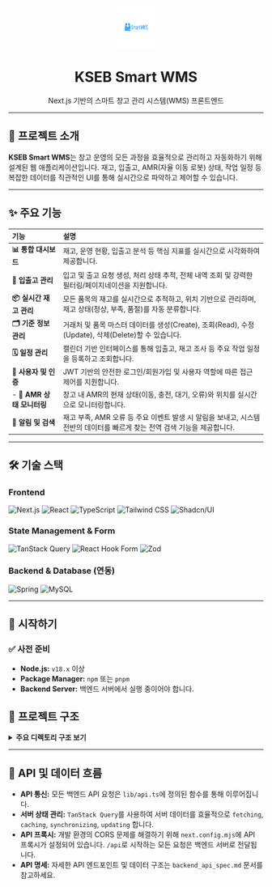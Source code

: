 <div align="center">
  <a href="https://your-project-link.com">
    <img src="public/images/optimized/OpenGraph.png" alt="Logo" width="80" height="80">
  </a>
  <h1 align="center">KSEB Smart WMS</h1>
  <p align="center">
    Next.js 기반의 스마트 창고 관리 시스템(WMS) 프론트엔드
  </p>
</div>

---

## 📜 프로젝트 소개

**KSEB Smart WMS**는 창고 운영의 모든 과정을 효율적으로 관리하고 자동화하기 위해 설계된 웹 애플리케이션입니다. 재고, 입출고, AMR(자율 이동 로봇) 상태, 작업 일정 등 복잡한 데이터를 직관적인 UI를 통해 실시간으로 파악하고 제어할 수 있습니다.

---

## ✨ 주요 기능

| 기능 | 설명 |
| :--- | :--- |
| **📊 통합 대시보드** | 재고, 운영 현황, 입출고 분석 등 핵심 지표를 실시간으로 시각화하여 제공합니다. |
| **🚚 입출고 관리** | 입고 및 출고 요청 생성, 처리 상태 추적, 전체 내역 조회 및 강력한 필터링/페이지네이션을 지원합니다. |
| **📦 실시간 재고 관리** | 모든 품목의 재고를 실시간으로 추적하고, 위치 기반으로 관리하며, 재고 상태(정상, 부족, 품절)를 자동 분류합니다. |
| **🗂️ 기준 정보 관리** | 거래처 및 품목 마스터 데이터를 생성(Create), 조회(Read), 수정(Update), 삭제(Delete)할 수 있습니다. |
| **🗓️ 일정 관리** | 캘린더 기반 인터페이스를 통해 입출고, 재고 조사 등 주요 작업 일정을 등록하고 조회합니다. |
| **🔐 사용자 및 인증** | JWT 기반의 안전한 로그인/회원가입 및 사용자 역할에 따른 접근 제어를 지원합니다. |
- **🤖 AMR 상태 모니터링** | 창고 내 AMR의 현재 상태(이동, 충전, 대기, 오류)와 위치를 실시간으로 모니터링합니다. |
| **🔔 알림 및 검색** | 재고 부족, AMR 오류 등 주요 이벤트 발생 시 알림을 보내고, 시스템 전반의 데이터를 빠르게 찾는 전역 검색 기능을 제공합니다. |

---

## 🛠️ 기술 스택

### Frontend
![Next.js](https://img.shields.io/badge/Next.js-000000?style=for-the-badge&logo=next.js&logoColor=white)
![React](https://img.shields.io/badge/React-20232A?style=for-the-badge&logo=react&logoColor=61DAFB)
![TypeScript](https://img.shields.io/badge/TypeScript-3178C6?style=for-the-badge&logo=typescript&logoColor=white)
![Tailwind CSS](https://img.shields.io/badge/Tailwind_CSS-38B2AC?style=for-the-badge&logo=tailwind-css&logoColor=white)
![Shadcn/UI](https://img.shields.io/badge/shadcn/ui-000000?style=for-the-badge&logo=shadcn-ui&logoColor=white)

### State Management & Form
![TanStack Query](https://img.shields.io/badge/TanStack_Query-FF4154?style=for-the-badge&logo=tanstack&logoColor=white)
![React Hook Form](https://img.shields.io/badge/React_Hook_Form-EC5990?style=for-the-badge&logo=react-hook-form&logoColor=white)
![Zod](https://img.shields.io/badge/Zod-3E67B1?style=for-the-badge&logo=zod&logoColor=white)

### Backend & Database (연동)
![Spring](https://img.shields.io/badge/Spring-6DB33F?style=for-the-badge&logo=spring&logoColor=white)
![MySQL](https://img.shields.io/badge/MySQL-4479A1?style=for-the-badge&logo=mysql&logoColor=white)

---

## 🚀 시작하기

### ✅ 사전 준비

- **Node.js:** `v18.x` 이상
- **Package Manager:** `npm` 또는 `pnpm`
- **Backend Server:** 백엔드 서버에서 실행 중이어야 합니다.


## 📂 프로젝트 구조

<details>
<summary><strong>주요 디렉토리 구조 보기</strong></summary>

```
/
├── app/              # Next.js App Router 기반의 페이지 및 레이아웃
│   ├── (main)/       # 메인 레이아웃이 적용되는 페이지 그룹
│   └── ...
├── components/       # 재사용 가능한 UI 컴포넌트 (기능별, UI 요소별 그룹화)
│   ├── ui/           # Shadcn UI 컴포넌트
│   ├── auth/         # 인증 관련 컴포넌트
│   └── ...
├── contexts/         # 전역 상태 관리를 위한 React Context
├── lib/              # 핵심 로직 및 유틸리티
│   ├── api.ts        # 백엔드 API 호출 함수
│   ├── queries.ts    # TanStack Query를 위한 쿼리 키 및 함수
│   └── utils.ts      # 공통 유틸리티 함수
├── public/           # 정적 에셋 (이미지, 폰트 등)
├── styles/           # 전역 스타일시트
├── next.config.mjs   # Next.js 설정 파일 (프록시, 웹팩 최적화 등)
└── package.json      # 프로젝트 의존성 및 스크립트 정의
```

</details>

---

## 🔗 API 및 데이터 흐름

- **API 통신:** 모든 백엔드 API 요청은 `lib/api.ts`에 정의된 함수를 통해 이루어집니다.
- **서버 상태 관리:** `TanStack Query`를 사용하여 서버 데이터를 효율적으로 `fetching`, `caching`, `synchronizing`, `updating` 합니다.
- **API 프록시:** 개발 환경의 CORS 문제를 해결하기 위해 `next.config.mjs`에 API 프록시가 설정되어 있습니다. `/api`로 시작하는 모든 요청은 백엔드 서버로 전달됩니다.
- **API 명세:** 자세한 API 엔드포인트 및 데이터 구조는 `backend_api_spec.md` 문서를 참고하세요.


